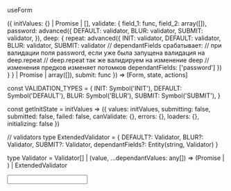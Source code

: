 useForm

({
  initValues: {} | Promise | [],
  validate: {
    field_1: func,
    field_2: array([]),
    password: advanced({
      DEFAULT: validator,
      BLUR: validator,
      SUBMIT: validator,
    }),
    deep: {
      repeat: advanced({
        INIT: validator,
        DEFAULT: validator,
        BLUR: validator,
        SUBMIT: validator
        // dependantFields срабатывает:
        // при валидации поля password, если уже была запущена валидация на deep.repeat
        // deep.repeat так же валидируем на изменение deep
        // изменения предков изменяет потомков
        dependantFields: ['password']
      })
    }
  } | Promise | array([]),
  submit: func
}) => [Form, state, actions]

const VALIDATION_TYPES = {
  INIT: Symbol('INIT'),
  DEFAULT: Symbol('DEFAULT'),
  BLUR: Symbol('BLUR'),
  SUBMIT: Symbol('SUBMIT'),
}

const getInitState = initValues => ({
  values: initValues,
  submitting: false,
  submitted: false,
  failed: false,
  canValidate: {},
  errors: {},
  loaders: {},
  initializing: false
})

// validators
type ExtendedValidator = {
  DEFAULT?: Validator,
  BLUR?: Validator,
  SUBMIT?: Validator,
  dependantFields?: Entity(string, Validator)
}

type Validator = Validator[] |
  (value, ...dependantValues: any[]) => (Promise | ) |
  ExtendedValidator

<Form>
  <Input name='k' />
</Form>
